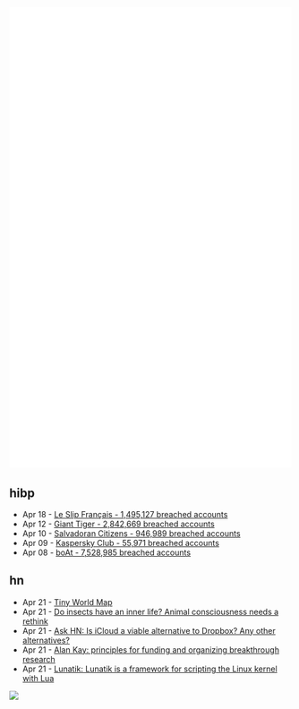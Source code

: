 ![Metrics](https://raw.githubusercontent.com/phixion/phixion/master/metrics.svg)

## hibp

<!--
for https://github.com/phixion/phixion/blob/main/.github/workflows/feeds.yml
-->
<!--START_SECTION:haveibeenpwnd-->
- Apr 18 - [Le Slip Français - 1,495,127 breached accounts](https://haveibeenpwned.com/PwnedWebsites#LeSlipFrancais)
- Apr 12 - [Giant Tiger - 2,842,669 breached accounts](https://haveibeenpwned.com/PwnedWebsites#GiantTiger)
- Apr 10 - [Salvadoran Citizens - 946,989 breached accounts](https://haveibeenpwned.com/PwnedWebsites#SalvadoranCitizens)
- Apr 09 - [Kaspersky Club - 55,971 breached accounts](https://haveibeenpwned.com/PwnedWebsites#KasperskyClub)
- Apr 08 - [boAt - 7,528,985 breached accounts](https://haveibeenpwned.com/PwnedWebsites#boAt)
<!--END_SECTION:haveibeenpwnd-->

## hn

<!--
for https://github.com/phixion/phixion/blob/main/.github/workflows/feeds.yml
-->
<!--START_SECTION:hn-->
- Apr 21 - [Tiny World Map](https://github.com/tinyworldmap/tiny-world-map)
- Apr 21 - [Do insects have an inner life? Animal consciousness needs a rethink](https://www.nature.com/articles/d41586-024-01144-y)
- Apr 21 - [Ask HN: Is iCloud a viable alternative to Dropbox? Any other alternatives?](https://news.ycombinator.com/item?id=40104547)
- Apr 21 - [Alan Kay: principles for funding and organizing breakthrough research](https://twitter.com/geoffreylitt/status/1781714112109572520/)
- Apr 21 - [Lunatik: Lunatik is a framework for scripting the Linux kernel with Lua](https://github.com/luainkernel/lunatik)
<!--END_SECTION:hn-->

<!--
for https://yhype.me
-->
![](https://hit.yhype.me/github/profile?user_id=13013670)
